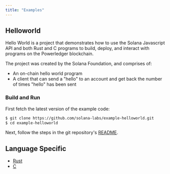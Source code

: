 ```yaml
---
title: "Examples"
---
```


## Helloworld

Hello World is a project that demonstrates how to use the Solana Javascript API
and both Rust and C programs to build, deploy, and interact with programs on the
Powerledger blockchain.

The project was created by the Solana Foundation, and comprises of:

- An on-chain hello world program
- A client that can send a "hello" to an account and get back the number of
  times "hello" has been sent

### Build and Run

First fetch the latest version of the example code:

```bash
$ git clone https://github.com/solana-labs/example-helloworld.git
$ cd example-helloworld
```

Next, follow the steps in the git repository's
[README](https://github.com/solana-labs/example-helloworld/blob/master/README.md).


## Language Specific

- [Rust](developing-rust.md#examples)
- [C](developing-c.md#examples)
